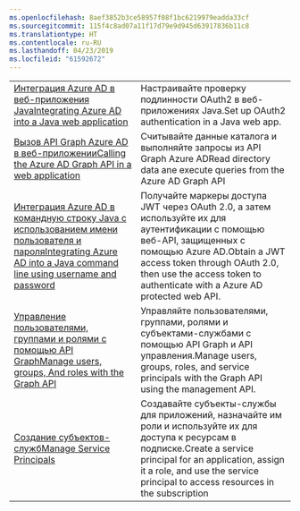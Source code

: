 ```yaml
---
ms.openlocfilehash: 8aef3852b3ce58957f08f1bc6219979eadda33cf
ms.sourcegitcommit: 115f4c8ad07a11f17d79e9d945d63917836b11c8
ms.translationtype: HT
ms.contentlocale: ru-RU
ms.lasthandoff: 04/23/2019
ms.locfileid: "61592672"
---
```

|  |  |
|---------|---------|
| <span data-ttu-id="862ad-101">[Интеграция Azure AD в веб-приложения Java][1]</span><span class="sxs-lookup"><span data-stu-id="862ad-101">[Integrating Azure AD into a Java web application][1]</span></span> | <span data-ttu-id="862ad-102">Настраивайте проверку подлинности OAuth2 в веб-приложениях Java.</span><span class="sxs-lookup"><span data-stu-id="862ad-102">Set up OAuth2 authentication in a Java web app.</span></span>
| <span data-ttu-id="862ad-103">[Вызов API Graph Azure AD в веб-приложении][2]</span><span class="sxs-lookup"><span data-stu-id="862ad-103">[Calling the Azure AD Graph API in a web application][2]</span></span> | <span data-ttu-id="862ad-104">Считывайте данные каталога и выполняйте запросы из API Graph Azure AD</span><span class="sxs-lookup"><span data-stu-id="862ad-104">Read directory data ane execute queries from the Azure AD Graph API</span></span> |
| <span data-ttu-id="862ad-105">[Интеграция Azure AD в командную строку Java с использованием имени пользователя и пароля][3]</span><span class="sxs-lookup"><span data-stu-id="862ad-105">[Integrating Azure AD into a Java command line using username and password][3]</span></span> | <span data-ttu-id="862ad-106">Получайте маркеры доступа JWT через OAuth 2.0, а затем используйте их для аутентификации с помощью веб-API, защищенных с помощью Azure AD.</span><span class="sxs-lookup"><span data-stu-id="862ad-106">Obtain a JWT access token through OAuth 2.0, then use the access token to authenticate with a Azure AD protected web API.</span></span> |
| <span data-ttu-id="862ad-107">[Управление пользователями, группами и ролями с помощью API Graph][4]</span><span class="sxs-lookup"><span data-stu-id="862ad-107">[Manage users, groups, And roles with the Graph API][4]</span></span> | <span data-ttu-id="862ad-108">Управляйте пользователями, группами, ролями и субъектами-службами с помощью API Graph и API управления.</span><span class="sxs-lookup"><span data-stu-id="862ad-108">Manage users, groups, roles, and service principals with the Graph API using the management API.</span></span> 
| <span data-ttu-id="862ad-109">[Создание субъектов-служб][5]</span><span class="sxs-lookup"><span data-stu-id="862ad-109">[Manage Service Principals][5]</span></span> | <span data-ttu-id="862ad-110">Создавайте субъекты-службы для приложений, назначайте им роли и используйте их для доступа к ресурсам в подписке.</span><span class="sxs-lookup"><span data-stu-id="862ad-110">Create a service principal for an application, assign it a role, and use the service principal to access resources in the subscription</span></span> | 

[1]: https://azure.microsoft.com/resources/samples/active-directory-java-webapp-openidconnect/
[2]: https://azure.microsoft.com/resources/samples/active-directory-java-graphapi-web/
[3]: https://azure.microsoft.com/resources/samples/active-directory-java-native-headless/
[4]: https://azure.microsoft.com/resources/samples/aad-java-browse-graph-and-manage-roles/
[5]: https://azure.microsoft.com/resources/samples/aad-java-manage-service-principals/